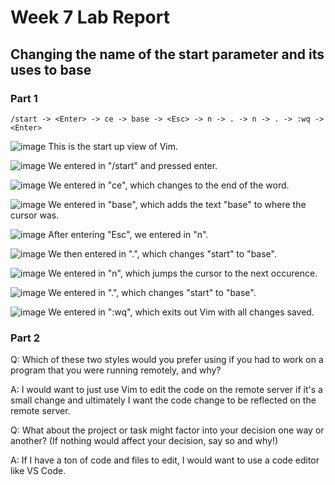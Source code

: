 # Week 7 Lab Report


## Changing the name of the start parameter and its uses to base


### Part 1

```
/start -> <Enter> -> ce -> base -> <Esc> -> n -> . -> n -> . -> :wq -> <Enter>
```

![image](week7-lab-report-screenshots/1.png)
This is the start up view of Vim.

![image](week7-lab-report-screenshots/2.png)
We entered in "/start" and pressed enter.

![image](week7-lab-report-screenshots/3.png)
We entered in "ce", which changes to the end of the word.

![image](week7-lab-report-screenshots/4.png)
We entered in "base", which adds the text "base" to where the cursor was.

![image](week7-lab-report-screenshots/5.png)
After entering "Esc", we entered in "n".

![image](week7-lab-report-screenshots/6.png)
We then entered in ".", which changes "start" to "base".

![image](week7-lab-report-screenshots/7.png)
We entered in "n", which jumps the cursor to the next occurence.

![image](week7-lab-report-screenshots/8.png)
We entered in ".", which changes "start" to "base".

![image](week7-lab-report-screenshots/9.png)
We entered in ":wq", which exits out Vim with all changes saved.


### Part 2
Q: Which of these two styles would you prefer using if you had to work on a program that you were running remotely, and why?

A: I would want to just use Vim to edit the code on the remote server if it's a small change and ultimately I want the code change to be reflected on the remote server.

Q: What about the project or task might factor into your decision one way or another? (If nothing would affect your decision, say so and why!)

A: If I have a ton of code and files to edit, I would want to use a code editor like VS Code.